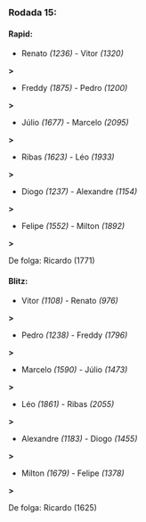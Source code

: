### Rodada 15:

#### Rapid:

* Renato *(1236)*     -     Vitor *(1320)*

 **>** 
* Freddy *(1875)*     -     Pedro *(1200)*

 **>** 
* Júlio *(1677)*     -     Marcelo *(2095)*

 **>** 
* Ribas *(1623)*     -     Léo *(1933)*

 **>** 
* Diogo *(1237)*     -     Alexandre *(1154)*

 **>** 
* Felipe *(1552)*     -     Milton *(1892)*

 **>** 

De folga: Ricardo (1771)

#### Blitz:

* Vitor *(1108)*     -     Renato *(976)*

 **>** 
* Pedro *(1238)*     -     Freddy *(1796)*

 **>** 
* Marcelo *(1590)*     -     Júlio *(1473)*

 **>** 
* Léo *(1861)*     -     Ribas *(2055)*

 **>** 
* Alexandre *(1183)*     -     Diogo *(1455)*

 **>** 
* Milton *(1679)*     -     Felipe *(1378)*

 **>** 

De folga: Ricardo (1625)

